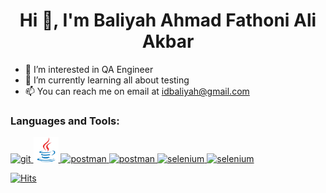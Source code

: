 <h1 align="center">Hi 👋, I'm Baliyah Ahmad Fathoni Ali Akbar</h1>

- 👀 I’m interested in QA Engineer
- 🌱 I’m currently learning all about testing
- 📫 You can reach me on email at idbaliyah@gmail.com

<h3 align="left">Languages and Tools:</h3>
<p align="left"> 
<a href="https://git-scm.com/" target="_blank" rel="noreferrer"> <img src="https://www.vectorlogo.zone/logos/git-scm/git-scm-icon.svg" alt="git" width="40" height="40"/> </a> 
<a href="https://www.java.com" target="_blank" rel="noreferrer"> <img src="https://raw.githubusercontent.com/devicons/devicon/master/icons/java/java-original.svg" alt="java" width="40" height="40"/> </a> 
<a href="https://www.jetbrains.com" target="_blank" rel="noreferrer"> <img src="https://resources.jetbrains.com/storage/products/company/brand/logos/IntelliJ_IDEA_icon.svg?_gl=1*uywun*_ga*MTgwMjg1NDAzNS4xNjcxMTUyNTM3*_ga_9J976DJZ68*MTY3MTU0MzU4OC4yLjEuMTY3MTU0MzY5My4wLjAuMA..&_ga=2.259616009.224121816.1671543588-1802854035.1671152537" alt="postman" width="40" height="40"/> </a>
<a href="https://postman.com" target="_blank" rel="noreferrer"> <img src="https://www.vectorlogo.zone/logos/getpostman/getpostman-icon.svg" alt="postman" width="40" height="40"/> </a>
<a href="https://www.selenium.dev" target="_blank" rel="noreferrer"> <img src="https://raw.githubusercontent.com/detain/svg-logos/780f25886640cef088af994181646db2f6b1a3f8/svg/selenium-logo.svg" alt="selenium" width="40" height="40"/> </a> 
<a href="[https://www.selenium.dev](https://katalon.com/)" target="_blank" rel="noreferrer"> <img src="https://upload.wikimedia.org/wikipedia/commons/thumb/e/e4/Katalon-logo-vector.svg/2048px-Katalon-logo-vector.svg.png" alt="selenium" width="40" height="40"/> </a> </p>


[![Hits](https://hits.seeyoufarm.com/api/count/incr/badge.svg?url=https%3A%2F%2Fgithub.com%2Fidbaliyah&count_bg=%230094CC&title_bg=%23555555&icon=&icon_color=%23E7E7E7&title=hits&edge_flat=false)](https://hits.seeyoufarm.com)

<!---
idbaliyah/idbaliyah is a ✨ special ✨ repository because its `README.md` (this file) appears on your GitHub profile.
You can click the Preview link to take a look at your changes.
--->
